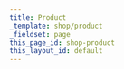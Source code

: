 ```yaml
---
title: Product
_template: shop/product
_fieldset: page
this_page_id: shop-product
this_layout_id: default
---
```

